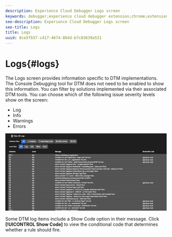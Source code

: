 ```yaml
---
description: Experience Cloud Debugger Logs screen
keywords: debugger;experience cloud debugger extension;chrome;extension;logs
seo-description: Experience Cloud Debugger Logs screen
seo-title: Logs
title: Logs
uuid: 8ce5fb57-c417-4674-864d-b7c03639a531
---
```


# Logs{#logs}

The Logs screen provides information specific to DTM implementations. The Console Debugging tool for DTM does not need to be enabled to show this information. You can filter by solutions implemented via their associated DTM tools. You can choose which of the following issue severity levels show on the screen:

* Log 
* Info 
* Warnings 
* Errors

![](assets/logs.jpg)

Some DTM log items include a Show Code option in their message. Click **[!UICONTROL Show Code]** to view the conditional code that determines whether a rule should fire. 
